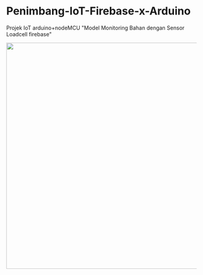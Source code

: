 # Penimbang-IoT-Firebase-x-Arduino
Projek IoT arduino+nodeMCU "Model Monitoring Bahan dengan Sensor Loadcell firebase"

<img src="https://github.com/joefachrizal/Penimbang-IoT-Firebase-x-Arduino/blob/master/Skematik%20Rangkaian%20Model_bb.png" width="600">
